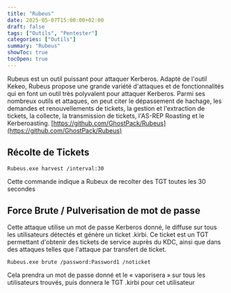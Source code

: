 ```yaml
---
title: "Rubeus"
date: 2025-05-07T15:00:00+02:00
draft: false
tags: ["Outils", "Pentester"]
categories: ["Outils"]
summary: "Rubeus"
showToc: true
tocOpen: true
---
```

Rubeus est un outil puissant pour attaquer Kerberos. Adapté de l'outil Kekeo,
Rubeus propose une grande variété d'attaques et de fonctionnalités qui en font un outil très polyvalent pour attaquer Kerberos. Parmi ses nombreux outils et attaques, on peut citer le dépassement de hachage, les demandes et renouvellements de tickets, la gestion et l'extraction de tickets, la collecte, la transmission de tickets, l'AS-REP Roasting et le Kerberoasting.
[https://github.com/GhostPack/Rubeus](https://github.com/GhostPack/Rubeus)

## Récolte de Tickets 

```
Rubeus.exe harvest /interval:30
```

Cette commande indique a Rubeux de recolter des TGT toutes les 30 secondes

## Force Brute / Pulverisation de mot de passe 

Cette attaque utilise un mot de passe Kerberos donné, le diffuse sur tous les utilisateurs détectés et génère un ticket .kirbi. Ce ticket est un TGT permettant d'obtenir des tickets de service auprès du KDC, ainsi que dans des attaques telles que l'attaque par transfert de ticket.

```
Rubeus.exe brute /password:Password1 /noticket
```

Cela prendra un mot de passe donné et le « vaporisera » sur tous les utilisateurs trouvés, puis donnera le TGT .kirbi pour cet utilisateur